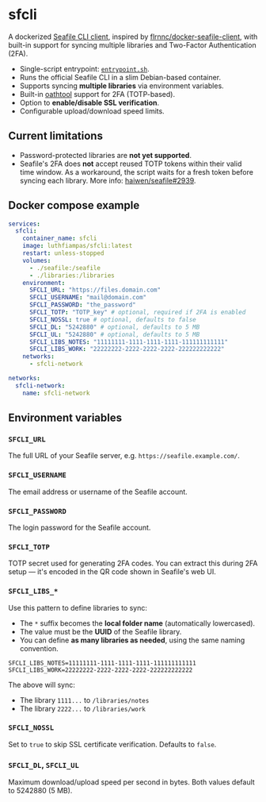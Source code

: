 # sfcli

A dockerized [Seafile CLI client](https://help.seafile.com/syncing_client/linux-cli/), inspired by [flrnnc/docker-seafile-client](https://gitlab.com/flrnnc-oss/docker-seafile-client), with built-in support for syncing multiple libraries and Two-Factor Authentication (2FA).

- Single-script entrypoint: [`entrypoint.sh`](entrypoint.sh).
- Runs the official Seafile CLI in a slim Debian-based container.
- Supports syncing **multiple libraries** via environment variables.
- Built-in [oathtool](https://www.nongnu.org/oath-toolkit/oathtool.1.html) support for 2FA (TOTP-based).
- Option to **enable/disable SSL verification**.
- Configurable upload/download speed limits.

## Current limitations

- Password-protected libraries are **not yet supported**.
- Seafile's 2FA does **not** accept reused TOTP tokens within their valid time window. As a workaround, the script waits for a fresh token before syncing each library. More info: [haiwen/seafile#2939](https://github.com/haiwen/seafile/issues/2939).

## Docker compose example

```yaml
services:
  sfcli:
    container_name: sfcli
    image: luthfiampas/sfcli:latest
    restart: unless-stopped
    volumes:
      - ./seafile:/seafile
      - ./libraries:/libraries
    environment:
      SFCLI_URL: "https://files.domain.com"
      SFCLI_USERNAME: "mail@domain.com"
      SFCLI_PASSWORD: "the_password"
      SFCLI_TOTP: "TOTP_key" # optional, required if 2FA is enabled
      SFCLI_NOSSL: true # optional, defaults to false
      SFCLI_DL: "5242880" # optional, defaults to 5 MB
      SFCLI_UL: "5242880" # optional, defaults to 5 MB
      SFCLI_LIBS_NOTES: "11111111-1111-1111-1111-111111111111"
      SFCLI_LIBS_WORK: "22222222-2222-2222-2222-222222222222"
    networks:
      - sfcli-network

networks:
  sfcli-network:
    name: sfcli-network
```

## Environment variables

### `SFCLI_URL`

The full URL of your Seafile server, e.g. `https://seafile.example.com/`.

### `SFCLI_USERNAME`

The email address or username of the Seafile account.

### `SFCLI_PASSWORD`

The login password for the Seafile account.

### `SFCLI_TOTP`

TOTP secret used for generating 2FA codes. You can extract this during 2FA setup — it's encoded in the QR code shown in Seafile's web UI.

### `SFCLI_LIBS_*`

Use this pattern to define libraries to sync:

- The `*` suffix becomes the **local folder name** (automatically lowercased).
- The value must be the **UUID** of the Seafile library.
- You can define **as many libraries as needed**, using the same naming convention.

```env
SFCLI_LIBS_NOTES=11111111-1111-1111-1111-111111111111
SFCLI_LIBS_WORK=22222222-2222-2222-2222-222222222222
```

The above will sync:

- The library `1111...` to `/libraries/notes`
- The library `2222...` to `/libraries/work`

### `SFCLI_NOSSL`

Set to `true` to skip SSL certificate verification. Defaults to `false`.

### `SFCLI_DL`, `SFCLI_UL`

Maximum download/upload speed per second in bytes. Both values default to 5242880 (5 MB).
